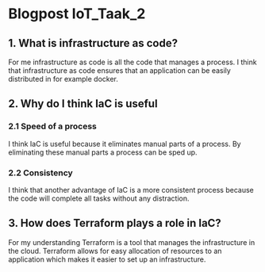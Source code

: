 # Blogpost IoT_Taak_2

## 1. What is infrastructure as code?
For me infrastructure as code is all the code that manages a process. I think that infrastructure as code ensures that an application can be easily distributed in for example docker.

## 2. Why do I think IaC is useful

### 2.1 Speed of a process
I think IaC is useful because it eliminates manual parts of a process. By eliminating these manual parts a process can be sped up. 

### 2.2 Consistency
I think that another advantage of IaC is a more consistent process because the code will complete all tasks without any distraction.

## 3. How does Terraform plays a role in IaC?
For my understanding Terraform is a tool that manages the infrastructure in the cloud. Terraform allows for easy allocation of resources to an application which makes it easier to set up an infrastructure.
